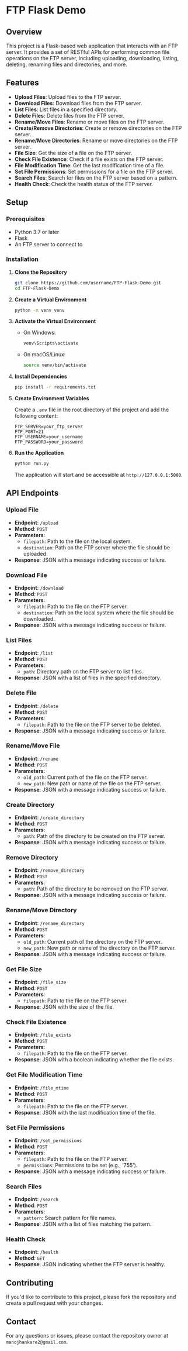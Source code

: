 
# FTP Flask Demo

## Overview

This project is a Flask-based web application that interacts with an FTP server. It provides a set of RESTful APIs for performing common file operations on the FTP server, including uploading, downloading, listing, deleting, renaming files and directories, and more. 

## Features

- **Upload Files**: Upload files to the FTP server.
- **Download Files**: Download files from the FTP server.
- **List Files**: List files in a specified directory.
- **Delete Files**: Delete files from the FTP server.
- **Rename/Move Files**: Rename or move files on the FTP server.
- **Create/Remove Directories**: Create or remove directories on the FTP server.
- **Rename/Move Directories**: Rename or move directories on the FTP server.
- **File Size**: Get the size of a file on the FTP server.
- **Check File Existence**: Check if a file exists on the FTP server.
- **File Modification Time**: Get the last modification time of a file.
- **Set File Permissions**: Set permissions for a file on the FTP server.
- **Search Files**: Search for files on the FTP server based on a pattern.
- **Health Check**: Check the health status of the FTP server.

## Setup

### Prerequisites

- Python 3.7 or later
- Flask
- An FTP server to connect to

### Installation

1. **Clone the Repository**

   ```bash
   git clone https://github.com/username/FTP-Flask-Demo.git
   cd FTP-Flask-Demo
   

2. **Create a Virtual Environment**

   ```bash
   python -m venv venv
   ```

3. **Activate the Virtual Environment**

   - On Windows:

     ```bash
     venv\Scripts\activate
     ```

   - On macOS/Linux:

     ```bash
     source venv/bin/activate
     ```

4. **Install Dependencies**

   ```bash
   pip install -r requirements.txt
   ```

5. **Create Environment Variables**

   Create a `.env` file in the root directory of the project and add the following content:

   ```
   FTP_SERVER=your_ftp_server
   FTP_PORT=21
   FTP_USERNAME=your_username
   FTP_PASSWORD=your_password
   ```

6. **Run the Application**

   ```bash
   python run.py
   ```

   The application will start and be accessible at `http://127.0.0.1:5000`.

## API Endpoints

### Upload File

- **Endpoint**: `/upload`
- **Method**: `POST`
- **Parameters**:
  - `filepath`: Path to the file on the local system.
  - `destination`: Path on the FTP server where the file should be uploaded.
- **Response**: JSON with a message indicating success or failure.

### Download File

- **Endpoint**: `/download`
- **Method**: `POST`
- **Parameters**:
  - `filepath`: Path to the file on the FTP server.
  - `destination`: Path on the local system where the file should be downloaded.
- **Response**: JSON with a message indicating success or failure.

### List Files

- **Endpoint**: `/list`
- **Method**: `POST`
- **Parameters**:
  - `path`: Directory path on the FTP server to list files.
- **Response**: JSON with a list of files in the specified directory.

### Delete File

- **Endpoint**: `/delete`
- **Method**: `POST`
- **Parameters**:
  - `filepath`: Path to the file on the FTP server to be deleted.
- **Response**: JSON with a message indicating success or failure.

### Rename/Move File

- **Endpoint**: `/rename`
- **Method**: `POST`
- **Parameters**:
  - `old_path`: Current path of the file on the FTP server.
  - `new_path`: New path or name of the file on the FTP server.
- **Response**: JSON with a message indicating success or failure.

### Create Directory

- **Endpoint**: `/create_directory`
- **Method**: `POST`
- **Parameters**:
  - `path`: Path of the directory to be created on the FTP server.
- **Response**: JSON with a message indicating success or failure.

### Remove Directory

- **Endpoint**: `/remove_directory`
- **Method**: `POST`
- **Parameters**:
  - `path`: Path of the directory to be removed on the FTP server.
- **Response**: JSON with a message indicating success or failure.

### Rename/Move Directory

- **Endpoint**: `/rename_directory`
- **Method**: `POST`
- **Parameters**:
  - `old_path`: Current path of the directory on the FTP server.
  - `new_path`: New path or name of the directory on the FTP server.
- **Response**: JSON with a message indicating success or failure.

### Get File Size

- **Endpoint**: `/file_size`
- **Method**: `POST`
- **Parameters**:
  - `filepath`: Path to the file on the FTP server.
- **Response**: JSON with the size of the file.

### Check File Existence

- **Endpoint**: `/file_exists`
- **Method**: `POST`
- **Parameters**:
  - `filepath`: Path to the file on the FTP server.
- **Response**: JSON with a boolean indicating whether the file exists.

### Get File Modification Time

- **Endpoint**: `/file_mtime`
- **Method**: `POST`
- **Parameters**:
  - `filepath`: Path to the file on the FTP server.
- **Response**: JSON with the last modification time of the file.

### Set File Permissions

- **Endpoint**: `/set_permissions`
- **Method**: `POST`
- **Parameters**:
  - `filepath`: Path to the file on the FTP server.
  - `permissions`: Permissions to be set (e.g., '755').
- **Response**: JSON with a message indicating success or failure.

### Search Files

- **Endpoint**: `/search`
- **Method**: `POST`
- **Parameters**:
  - `pattern`: Search pattern for file names.
- **Response**: JSON with a list of files matching the pattern.

### Health Check

- **Endpoint**: `/health`
- **Method**: `GET`
- **Response**: JSON indicating whether the FTP server is healthy.

## Contributing

If you'd like to contribute to this project, please fork the repository and create a pull request with your changes.


## Contact

For any questions or issues, please contact the repository owner at `manojhankare2@gmail.com`.
```
